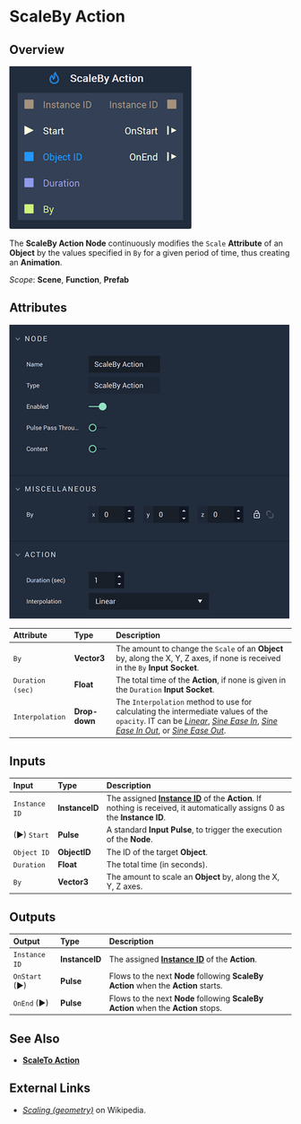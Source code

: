 # ScaleBy Action

## Overview

![The ScaleBy Action Node.](../../.gitbook/assets/scalebyactionnode.png)

The **ScaleBy Action Node** continuously modifies the `Scale` **Attribute** of an **Object** by the values specified in `By` for a given period of time, thus creating an **Animation**.

*Scope*: **Scene**, **Function**, **Prefab**

## Attributes

![The ScaleBy Action Node Attributes.](../../.gitbook/assets/scalebyactionattributes.png)

| Attribute | Type | Description |
| :--- | :--- | :--- |
| `By` | **Vector3** | The amount to change the `Scale` of an **Object** by, along the X, Y, Z axes, if none is received in the `By` **Input Socket**. |
| `Duration (sec)` | **Float** | The total time of the **Action**, if none is given in the `Duration` **Input Socket**. |
| `Interpolation` | **Drop-down** | The `Interpolation` method to use for calculating the intermediate values of the `opacity`. IT can be [*Linear*](https://en.wikipedia.org/wiki/Linear_interpolation), [*Sine Ease In*](https://easings.net/#easeInSine), [*Sine Ease In Out*](https://easings.net/#easeInOutSine), or [*Sine Ease Out*](https://easings.net/#easeOutSine). |

## Inputs

| Input | Type | Description |
| :--- | :--- | :--- |
| `Instance ID` | **InstanceID** |  The assigned [**Instance ID**](README.md#instance-id) of the **Action**. If nothing is received, it automatically assigns 0 as the **Instance ID**. |
| \(►\) `Start` | **Pulse** | A standard **Input Pulse**, to trigger the execution of the **Node**. |
| `Object ID` | **ObjectID** | The ID of the target **Object**. |
| `Duration` | **Float** | The total time \(in seconds\). |
| `By` | **Vector3** | The amount to scale an **Object** by, along the X, Y, Z axes. |

## Outputs

| Output | Type | Description |
| :--- | :--- | :--- |
| `Instance ID` | **InstanceID** | The assigned [**Instance ID**](README.md#instance-id) of the **Action**.  |
| `OnStart` \(►\) | **Pulse** | Flows to the next **Node** following **ScaleBy Action** when the **Action** starts. |
| `OnEnd` \(►\) | **Pulse** | Flows to the next **Node** following **ScaleBy Action** when the **Action** stops. |

## See Also

* [**ScaleTo Action**](scaletoaction.md)

## External Links

* [_Scaling \(geometry\)_](https://en.wikipedia.org/wiki/Scaling_%28geometry%29) on Wikipedia.

